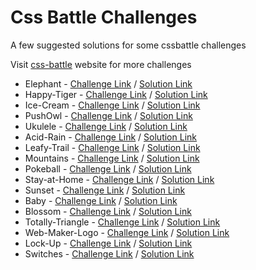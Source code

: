 # Css Battle Challenges

A few suggested solutions for some cssbattle challenges

Visit [css-battle](https://cssbattle.dev/) website for more challenges

* Elephant - [Challenge Link](https://cssbattle.dev/play/71) / [Solution Link](https://github.com/DrissBoumlik/cssbattle.dev/tree/master/Elephant)
* Happy-Tiger - [Challenge Link](https://cssbattle.dev/play/73) / [Solution Link](https://github.com/DrissBoumlik/cssbattle.dev/tree/master/Happy-Tiger)
* Ice-Cream - [Challenge Link](https://cssbattle.dev/play/35) / [Solution Link](https://github.com/DrissBoumlik/cssbattle.dev/tree/master/Ice-Cream)
* PushOwl - [Challenge Link](https://cssbattle.dev/play/69) / [Solution Link](https://github.com/DrissBoumlik/cssbattle.dev/tree/master/PushOwl)
* Ukulele - [Challenge Link](https://cssbattle.dev/play/78) / [Solution Link](https://github.com/DrissBoumlik/cssbattle.dev/tree/master/Ukulele)
* Acid-Rain - [Challenge Link](https://cssbattle.dev/play/5) / [Solution Link](https://github.com/DrissBoumlik/cssbattle.dev/tree/master/Acid-Rain)
* Leafy-Trail - [Challenge Link](https://cssbattle.dev/play/7) / [Solution Link](https://github.com/DrissBoumlik/cssbattle.dev/tree/master/Leafy-Trail)
* Mountains - [Challenge Link](https://cssbattle.dev/play/46) / [Solution Link](https://github.com/DrissBoumlik/cssbattle.dev/tree/master/Mountains)
* Pokeball - [Challenge Link](https://cssbattle.dev/play/95) / [Solution Link](https://github.com/DrissBoumlik/cssbattle.dev/tree/master/Pokeball)
* Stay-at-Home - [Challenge Link](https://cssbattle.dev/play/49) / [Solution Link](https://github.com/DrissBoumlik/cssbattle.dev/tree/master/Stay-at-Home)
* Sunset - [Challenge Link](https://cssbattle.dev/play/62) / [Solution Link](https://github.com/DrissBoumlik/cssbattle.dev/tree/master/Sunset)
* Baby - [Challenge Link](https://cssbattle.dev/play/42) / [Solution Link](https://github.com/DrissBoumlik/cssbattle.dev/tree/master/Baby)
* Blossom - [Challenge Link](https://cssbattle.dev/play/25) / [Solution Link](https://github.com/DrissBoumlik/cssbattle.dev/tree/master/Blossom)
* Totally-Triangle - [Challenge Link](https://cssbattle.dev/play/13) / [Solution Link](https://github.com/DrissBoumlik/cssbattle.dev/tree/master/Totally-Triangle)
* Web-Maker-Logo - [Challenge Link](https://cssbattle.dev/play/14) / [Solution Link](https://github.com/DrissBoumlik/cssbattle.dev/tree/master/Web-Maker-Logo)
* Lock-Up - [Challenge Link](https://cssbattle.dev/play/27) / [Solution Link](https://github.com/DrissBoumlik/cssbattle.dev/tree/master/Lock-Up)
* Switches - [Challenge Link](https://cssbattle.dev/play/24) / [Solution Link](https://github.com/DrissBoumlik/cssbattle.dev/tree/master/Switches)
